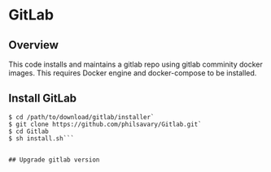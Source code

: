 # GitLab

## Overview

This code installs and maintains a gitlab repo using gitlab comminity docker images. This requires Docker engine and docker-compose to be installed.

## Install GitLab


```shell
$ cd /path/to/download/gitlab/installer`
$ git clone https://github.com/philsavary/Gitlab.git`
$ cd Gitlab
$ sh install.sh```


## Upgrade gitlab version

